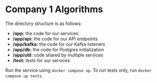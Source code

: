 # Company 1 Algorithms

The directory structure is as follows:

- **/app:** the code for our services:
- **/app/api:** the code for our API endpoints
- **/app/kafka:** the code for our Kafka listeners
- **/app/db:** the code for Postgres initialization
- **/app/util:** code shared by multiple services
- **/test:** tests for our services

Run the service using `docker compose up`. To run tests only, run `docker compose up tests`.
